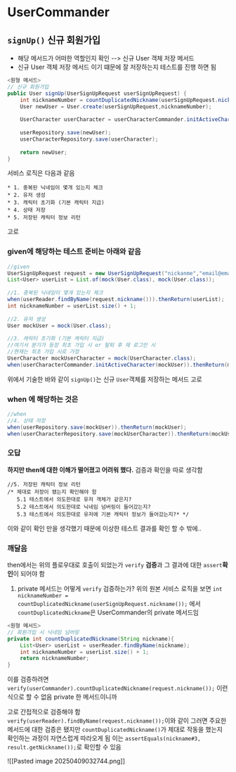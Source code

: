 
# UserCommander
## `signUp()` 신규 회원가입 

- 해당 메서드가 어떠한 역할인지 확인 --> 신규 User 객체 저장 메서드 
- 신규 User 객체 저장 메서드 이기 떄문에 잘 저장하는지 테스트를 진행 하면 됨 
```java
<원형 메서드>
// 신규 회원가입  
public User signUp(UserSignUpRequest userSignUpRequest) {  
    int nicknameNumber = countDuplicatedNickname(userSignUpRequest.nickname());  
    User newUser = User.create(userSignUpRequest,nicknameNumber);  
  
    UserCharacter userCharacter = userCharacterCommander.initActiveCharacter(newUser);  
  
    userRepository.save(newUser);  
    userCharacterRepository.save(userCharacter);  
  
    return newUser;  
}
```

서비스 로직은 다음과 같음 
```
* 1. 중복된 닉네임이 몇개 있는지 체크  
* 2. 유저 생성  
* 3. 캐릭터 초기화 (기본 캐릭터 지급)  
* 4. 상태 저장  
* 5. 저장된 캐릭터 정보 리턴
```
고로 
### given에 해당하는 테스트 준비는 아래와 같음
```java
//given  
UserSignUpRequest request = new UserSignUpRequest("nickanme","email@email.com","KAKAO","1");  
List<User> userList = List.of(mock(User.class), mock(User.class));  
  
//1. 중복된 닉네임이 몇개 있는지 체크  
when(userReader.findByName(request.nickname())).thenReturn(userList);  
int nicknameNumber = userList.size() + 1;  
  
//2. 유저 생성  
User mockUser = mock(User.class);  
  
//3. 캐릭터 초기화 (기본 캐릭터 지급)  
//여기서 분기가 등장 최초 가입 시 or 탈퇴 후 재 로그인 시  
//현재는 최초 가입 시로 가정  
UserCharacter mockUserCharacter = mock(UserCharacter.class);  
when(userCharacterCommander.initActiveCharacter(mockUser)).thenReturn(mockUserCharacter);
```

위에서 기술한 바와 같이 `signUp()`는 신규 `User`객체를 저장하는 메서드 고로 
### when 에 해당하는 것은 
```java
//when  
//4. 상태 저장  
when(userRepository.save(mockUser)).thenReturn(mockUser);  
when(userCharacterRepository.save(mockUserCharacter)).thenReturn(mockUserCharacter);
```

### 오답
**하지만 then에 대한 이해가 떨어졌고 어려워 했다.**
검증과 확인을 따로 생각함 
```
//5. 저장된 캐릭터 정보 리턴  
/* 제대로 저장이 됐는지 확인해야 함  
   5.1 테스트에서 의도한대로 유저 객체가 같은지?   
   5.2 테스트에서 의도한대로 닉네임 넘버링이 들어갔는지?   
   5.3 테스트에서 의도한대로 유저에 기본 캐릭터 정보가 들어갔는지?* */
```
이와 같이 확인 만을 생각했기 때문에 이상한 테스트 결과를 확인 할 수 밖에.. 

### 깨달음
then에서는 위의 플로우대로 호출이 되었는가 `verify` **검증**과 그 결과에 대한 `assert`**확인**이 되어야 함 
1. private 메서드는 어떻게 `verify` 검증하는가? 
위의 원본 서비스 로직을 보면 
`int nicknameNumber = countDuplicatedNickname(userSignUpRequest.nickname());` 에서 `countDuplicatedNickname`은 UserCommander의 private 메서드임
```java
<원형 메서드>
// 회원가입 시 닉네임 넘버링  
private int countDuplicatedNickname(String nickname){  
    List<User> userList = userReader.findByName(nickname);  
    int nicknameNumber = userList.size() + 1;  
    return nicknameNumber;  
}
```
이를 검증하려면 `verify(userCommander).countDuplicatedNickname(request.nickname());` 이런식으로 할 수 없음 private 한 메서드이니까

고로 간접적으로 검증해야 함 
`verify(userReader).findByName(request.nickname());`이와 같이 그러면 주요한 메서드에 대한 검증은 됐지만 
`countDuplicatedNickname()`가 제대로 작동을 했는지 확인하는 과정이 자연스럽게 따라오게 됨 
이는 
`assertEquals(nickname#3, result.getNickname());`로 확인할 수 있음 

![[Pasted image 20250409032744.png]]


